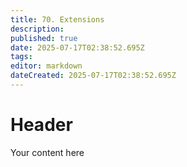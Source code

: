 ```yaml
---
title: 70. Extensions
description: 
published: true
date: 2025-07-17T02:38:52.695Z
tags: 
editor: markdown
dateCreated: 2025-07-17T02:38:52.695Z
---
```


# Header
Your content here